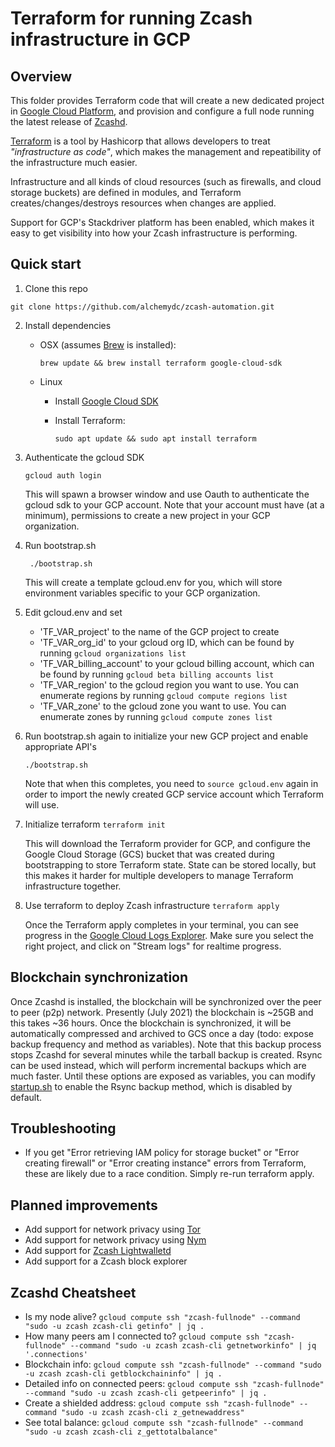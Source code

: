 # Terraform for running Zcash infrastructure in GCP

## Overview
This folder provides Terraform code that will create a new dedicated project in [Google Cloud Platform](https://cloud.google.com/), and provision and configure a full node running the latest release of [Zcashd](https://github.com/zcash/zcash).

[Terraform](https://www.terraform.io) is a tool by Hashicorp that allows developers to treat _"infrastructure as code"_, which makes the management and repeatibility of the infrastructure much easier.  

Infrastructure and all kinds of cloud resources (such as firewalls, and cloud storage buckets) are defined in modules, and Terraform creates/changes/destroys resources when changes are applied.

Support for GCP's Stackdriver platform has been enabled, which makes it easy to get visibility into how your Zcash infrastructure is performing.

## Quick start
1. Clone this repo
  ```console
  git clone https://github.com/alchemydc/zcash-automation.git
  ```
2. Install dependencies
   * OSX
     (assumes [Brew](https://brew.sh/) is installed):
     ```console
     brew update && brew install terraform google-cloud-sdk
     ```

   * Linux
     * Install [Google Cloud SDK](https://cloud.google.com/sdk/docs/install#linux)

     * Install Terraform:
        ```console
        sudo apt update && sudo apt install terraform
        ```

3. Authenticate the gcloud SDK
    ```console
    gcloud auth login
    ```
    This will spawn a browser window and use Oauth to authenticate the gcloud sdk to your GCP account.  Note that your account must have (at a minimum), permissions to create a new project in your GCP organization.

4. Run bootstrap.sh
   ```console
    ./bootstrap.sh
   ```
   This will create a template gcloud.env for you, which will store environment variables specific to your GCP organization.

5. Edit gcloud.env and set
    * 'TF_VAR_project' to the name of the GCP project to create
    * 'TF_VAR_org_id' to your gcloud org ID, which can be found by running `gcloud organizations list`
    * 'TF_VAR_billing_account' to your gcloud billing account, which can be found by running `gcloud beta billing accounts list`
    * 'TF_VAR_region' to the gcloud region you want to use. You can enumerate regions by running `gcloud compute regions list`
    * 'TF_VAR_zone' to the gcloud zone you want to use. You can enumerate zones by running `gcloud compute zones list`

6. Run bootstrap.sh again to initialize your new GCP project and enable appropriate API's
    ```console
    ./bootstrap.sh
    ```

    Note that when this completes, you need to `source gcloud.env` again in order to import the newly created GCP service account which Terraform will use.

7. Initialize terraform
    `terraform init`

    This will download the Terraform provider for GCP, and configure the Google Cloud Storage (GCS) bucket that was created during bootstrapping to store Terraform state.  State can be stored locally, but this makes it harder for multiple developers to manage Terraform infrastructure together.

8. Use terraform to deploy Zcash infrastructure
    `terraform apply`

    Once the Terraform apply completes in your terminal, you can see progress in the [Google Cloud Logs Explorer](https://console.cloud.google.com/logs/).  Make sure you select the right project, and click on "Stream logs" for realtime progress.
    

## Blockchain synchronization
Once Zcashd is installed, the blockchain will be synchronized over the peer to peer (p2p) network.  Presently (July 2021) the blockchain is ~25GB and this takes ~36 hours.  Once the blockchain is synchronized, it will be automatically compressed and archived to GCS once a day (todo: expose backup frequency and method as variables).  Note that this backup process stops Zcashd for several minutes while the tarball backup is created.  Rsync can be used instead, which will perform incremental backups which are much faster.  Until these options are exposed as variables, you can modify [startup.sh](gcp/terraform/fullnode/startup.sh) to enable the Rsync backup method, which is disabled by default.

## Troubleshooting
* If you get "Error retrieving IAM policy for storage bucket" or "Error creating firewall" or "Error creating instance" errors from Terraform, these are likely due to a race condition. Simply re-run terraform apply.


## Planned improvements
* Add support for network privacy using [Tor](https://www.torproject.org/)
* Add support for network privacy using [Nym](https://nymtech.net/)
* Add support for [Zcash Lightwalletd](https://github.com/zcash/lightwalletd/)
* Add support for a Zcash block explorer

## Zcashd Cheatsheet
* Is my node alive? `gcloud compute ssh "zcash-fullnode" --command "sudo -u zcash zcash-cli getinfo" | jq .`
* How many peers am I connected to? `gcloud compute ssh "zcash-fullnode" --command "sudo -u zcash zcash-cli getnetworkinfo" | jq '.connections'`
* Blockchain info: `gcloud compute ssh "zcash-fullnode" --command "sudo -u zcash zcash-cli getblockchaininfo" | jq .`
* Detailed info on connected peers: `gcloud compute ssh "zcash-fullnode" --command "sudo -u zcash zcash-cli getpeerinfo" | jq .`
* Create a shielded address: `gcloud compute ssh "zcash-fullnode" --command "sudo -u zcash zcash-cli z_getnewaddress"`
* See total balance: `gcloud compute ssh "zcash-fullnode" --command "sudo -u zcash zcash-cli z_gettotalbalance"`
